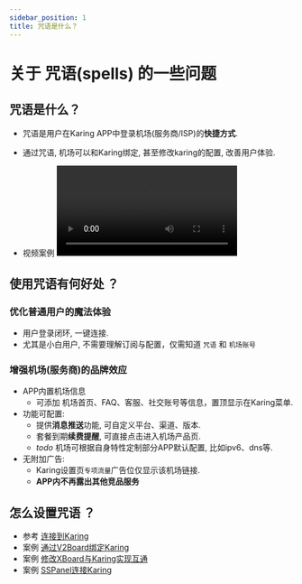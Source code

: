 ```yaml
---
sidebar_position: 1
title: 咒语是什么？
---
```


# 关于 咒语(spells) 的一些问题
## 咒语是什么？
- 咒语是用户在Karing APP中登录机场(服务商/ISP)的**快捷方式**.
- 通过咒语, 机场可以和Karing绑定, 甚至修改karing的配置, 改善用户体验.

- 视频案例
  <video controls width="320">
    <source src="/videos/xboard-1.mp4" type="video/mp4" />
    您的浏览器不支持 HTML5 视频。
  </video>


## 使用咒语有何好处 ？
### 优化普通用户的魔法体验
- 用户登录闭环, 一键连接.
- 尤其是小白用户, 不需要理解订阅与配置，仅需知道 `咒语` 和 `机场账号`


### 增强机场(服务商)的品牌效应
- APP内置机场信息
  - 可添加 机场首页、FAQ、客服、社交账号等信息，置顶显示在Karing菜单.
- 功能可配置:
    - 提供**消息推送**功能, 可自定义平台、渠道、版本.
    - 套餐到期**续费提醒**, 可直接点击进入机场产品页.
    - *todo* 机场可根据自身特性定制部分APP默认配置, 比如ipv6、dns等.
- 无附加广告:
    - Karing设置页`专项流量`广告位仅显示该机场链接.
    - **APP内不再露出其他竞品服务**


## 怎么设置咒语 ？
- 参考 [连接到Karing](../connect.md)
- 案例 [通过V2Board绑定Karing](/cooperation/v2board#shortcut)
- 案例 [修改XBoard与Karing实现互通](/cooperation/xboard#shortcut)
- 案例 [SSPanel连接Karing](/cooperation/sspanel#shortcut)






